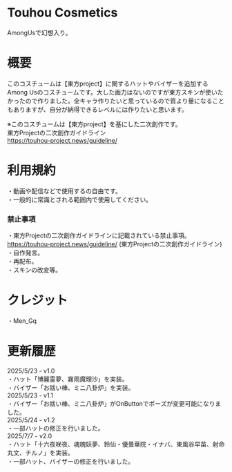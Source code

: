 # Touhou Cosmetics
AmongUsで幻想入り。

# 概要
このコスチュームは【東方project】に関するハットやバイザーを追加するAmong Usのコスチュームです。大した画力はないのですが東方スキンが使いたかったので作りました。全キャラ作りたいと思っているので質より量になることもありますが、自分が納得できるレベルには作りたいと思います。

※このコスチュームは【東方project】を基にした二次創作です。<br>東方Projectの二次創作ガイドライン<br>https://touhou-project.news/guideline/

# 利用規約
・動画や配信などで使用するの自由です。<br>・一般的に常識とされる範囲内で使用してください。

### 禁止事項
・東方Projectの二次創作ガイドラインに記載されている禁止事項。<br>https://touhou-project.news/guideline/ (東方Projectの二次創作ガイドライン)<br>・自作発言。<br>・再配布。<br>・スキンの改変等。

# クレジット
・Men_Gq

# 更新履歴
2025/5/23 - v1.0
<br>・ハット「博麗霊夢、霧雨魔理沙」を実装。
<br>・バイザー「お祓い棒、ミニ八卦炉」を実装。
<br> 2025/5/23 - v1.1
<br>・バイザー「お祓い棒、ミニ八卦炉」がOnButtonでポーズが変更可能になりました。
<br> 2025/5/24 - v1.2
<br>・一部ハットの修正を行いました。
<br> 2025/7/7 - v2.0
<br>・ハット「十六夜咲夜、魂魄妖夢、鈴仙・優曇華院・イナバ、東風谷早苗、射命丸文、チルノ」を実装。
<br>・一部ハット、バイザーの修正を行いました。
